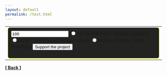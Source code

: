 ```yaml
---
layout: default
permalink: /test.html
---
```

<table cellPadding="0" cellSpacing="0"><tr><td><div style="padding:0.6em;background-color:#232322;border:1px solid #ffff00;border-radius:7px">
    <form action="https://yoomoney.ru/quickpay/confirm.xml" method="post"><input type="hidden" name="receiver" value="41001263743821"/>
      <input name="sum" width="640" value="100"/><input type="hidden" name="origin" value="button"/><input type="hidden" name="quickpay-form" value="small"/>
      <input type="hidden" name="targets" value="Voluntary donation"/><input type="hidden" name="comment" value="Donate via My balance"/>
	  <input type="hidden" name="need-fio" value="false">
      <input type="hidden" name="need-email" value="true">
      <input type="hidden" name="need-phone" value="false">
      <input type="hidden" name="need-address" value="false">
	  <label><input type="radio" name="paymentType" value="PC">YandexMoney / ЯндексДеньги</label>
      <label><input type="radio" name="paymentType" value="AC">Bank Card / Банковская карта</label>
	  <label><input type="radio" name="paymentType" value="MC">Mobile Phone / Моб. телефон</label>
      <input type="submit" width="640" value="Support the project"/>
	</form></div></td></tr>
</table>



**[[ Back ]](./)**